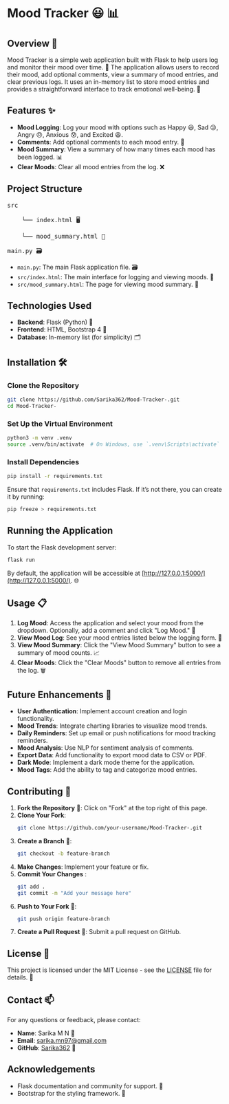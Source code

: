 
# Mood Tracker 😃 📊

## Overview 📄

Mood Tracker is a simple web application built with Flask to help users log and monitor their mood over time. 🌟 The application allows users to record their mood, add optional comments, view a summary of mood entries, and clear previous logs. It uses an in-memory list to store mood entries and provides a straightforward interface to track emotional well-being. 💭

## Features ✨

- **Mood Logging**: Log your mood with options such as Happy 😃, Sad 😢, Angry 😠, Anxious 😰, and Excited 😆.
- **Comments**: Add optional comments to each mood entry. 💬
- **Mood Summary**: View a summary of how many times each mood has been logged. 📊
- **Clear Moods**: Clear all mood entries from the log. ❌

## Project Structure

<pre>
src<br />
&nbsp;&nbsp;&nbsp;&nbsp;└── index.html 🖥️<br />
&nbsp;&nbsp;&nbsp;&nbsp;└── mood_summary.html 📄<br />
main.py 🗃️
</pre>


- `main.py`: The main Flask application file. 🗃️
- `src/index.html`: The main interface for logging and viewing moods. 📄
- `src/mood_summary.html`: The page for viewing mood summary. 📄


## Technologies Used

- **Backend**: Flask (Python) 🐍
- **Frontend**: HTML, Bootstrap 4 🎨
- **Database**: In-memory list (for simplicity) 🗂️

## Installation 🛠️

### Clone the Repository

```bash
git clone https://github.com/Sarika362/Mood-Tracker-.git
cd Mood-Tracker-
```

### Set Up the Virtual Environment

```bash
python3 -m venv .venv
source .venv/bin/activate  # On Windows, use `.venv\Scripts\activate`
```

### Install Dependencies 

```bash
pip install -r requirements.txt
```

Ensure that `requirements.txt` includes Flask. If it’s not there, you can create it by running:

```bash
pip freeze > requirements.txt
```

## Running the Application 

To start the Flask development server:

```bash
flask run
```

By default, the application will be accessible at [http://127.0.0.1:5000/](http://127.0.0.1:5000/). 🌐

## Usage 📋

1. **Log Mood**: Access the application and select your mood from the dropdown. Optionally, add a comment and click "Log Mood." 📝
2. **View Mood Log**: See your mood entries listed below the logging form. 📜
3. **View Mood Summary**: Click the "View Mood Summary" button to see a summary of mood counts. 📈
4. **Clear Moods**: Click the "Clear Moods" button to remove all entries from the log. 🗑️



## Future Enhancements 🚀

- **User Authentication**: Implement account creation and login functionality.
- **Mood Trends**: Integrate charting libraries to visualize mood trends.
- **Daily Reminders**: Set up email or push notifications for mood tracking reminders.
- **Mood Analysis**: Use NLP for sentiment analysis of comments.
- **Export Data**: Add functionality to export mood data to CSV or PDF.
- **Dark Mode**: Implement a dark mode theme for the application.
- **Mood Tags**: Add the ability to tag and categorize mood entries.

## Contributing 🤝

1. **Fork the Repository** 🍴: Click on "Fork" at the top right of this page.
2. **Clone Your Fork**:
   ```bash
   git clone https://github.com/your-username/Mood-Tracker-.git
   ```
3. **Create a Branch** 🌿:
   ```bash
   git checkout -b feature-branch
   ```
4. **Make Changes**: Implement your feature or fix.
5. **Commit Your Changes** :
   ```bash
   git add .
   git commit -m "Add your message here"
   ```
6. **Push to Your Fork**  🚀:
   ```bash
   git push origin feature-branch
   ```
7. **Create a Pull Request** 🔄: Submit a pull request on GitHub.

## License 📝

This project is licensed under the MIT License - see the [LICENSE](LICENSE) file for details. 📜

## Contact 📫

For any questions or feedback, please contact:

- **Name**: Sarika M N 🌟
- **Email**: [sarika.mn97@gmail.com](mailto:sarika.mn97@gmail.com)
- **GitHub**: [Sarika362](https://github.com/Sarika362) 🐙

## Acknowledgements

- Flask documentation and community for support. 🙏
- Bootstrap for the styling framework. 🎨